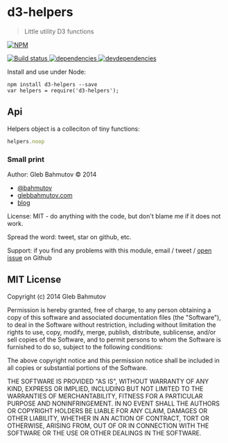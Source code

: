 # d3-helpers

> Little utility D3 functions

[![NPM][d3-helpers-icon] ][d3-helpers-url]

[![Build status][d3-helpers-ci-image] ][d3-helpers-ci-url]
[![dependencies][d3-helpers-dependencies-image] ][d3-helpers-dependencies-url]
[![devdependencies][d3-helpers-devdependencies-image] ][d3-helpers-devdependencies-url]

Install and use under Node:

```
npm install d3-helpers --save
var helpers = require('d3-helpers');
```

## Api

Helpers object is a colleciton of tiny functions:

```js
helpers.noop
```

### Small print

Author: Gleb Bahmutov &copy; 2014

* [@bahmutov](https://twitter.com/bahmutov)
* [glebbahmutov.com](http://glebbahmutov.com)
* [blog](http://bahmutov.calepin.co/)

License: MIT - do anything with the code, but don't blame me if it does not work.

Spread the word: tweet, star on github, etc.

Support: if you find any problems with this module, email / tweet /
[open issue](https://github.com/bahmutov/d3-helpers/issues) on Github

## MIT License

Copyright (c) 2014 Gleb Bahmutov

Permission is hereby granted, free of charge, to any person
obtaining a copy of this software and associated documentation
files (the "Software"), to deal in the Software without
restriction, including without limitation the rights to use,
copy, modify, merge, publish, distribute, sublicense, and/or sell
copies of the Software, and to permit persons to whom the
Software is furnished to do so, subject to the following
conditions:

The above copyright notice and this permission notice shall be
included in all copies or substantial portions of the Software.

THE SOFTWARE IS PROVIDED "AS IS", WITHOUT WARRANTY OF ANY KIND,
EXPRESS OR IMPLIED, INCLUDING BUT NOT LIMITED TO THE WARRANTIES
OF MERCHANTABILITY, FITNESS FOR A PARTICULAR PURPOSE AND
NONINFRINGEMENT. IN NO EVENT SHALL THE AUTHORS OR COPYRIGHT
HOLDERS BE LIABLE FOR ANY CLAIM, DAMAGES OR OTHER LIABILITY,
WHETHER IN AN ACTION OF CONTRACT, TORT OR OTHERWISE, ARISING
FROM, OUT OF OR IN CONNECTION WITH THE SOFTWARE OR THE USE OR
OTHER DEALINGS IN THE SOFTWARE.

[d3-helpers-icon]: https://nodei.co/npm/d3-helpers.png?downloads=true
[d3-helpers-url]: https://npmjs.org/package/d3-helpers
[d3-helpers-ci-image]: https://travis-ci.org/bahmutov/d3-helpers.png?branch=master
[d3-helpers-ci-url]: https://travis-ci.org/bahmutov/d3-helpers
[d3-helpers-dependencies-image]: https://david-dm.org/bahmutov/d3-helpers.png
[d3-helpers-dependencies-url]: https://david-dm.org/bahmutov/d3-helpers
[d3-helpers-devdependencies-image]: https://david-dm.org/bahmutov/d3-helpers/dev-status.png
[d3-helpers-devdependencies-url]: https://david-dm.org/bahmutov/d3-helpers#info=devDependencies
